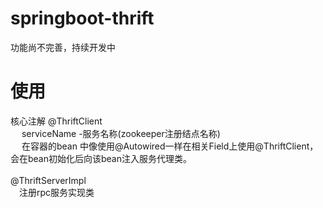 # springboot-thrift
功能尚不完善，持续开发中
# 使用
核心注解
@ThriftClient </br>
   &emsp; serviceName -服务名称(zookeeper注册结点名称) </br>
   &emsp; 在容器的bean 中像使用@Autowired一样在相关Field上使用@ThriftClient，会在bean初始化后向该bean注入服务代理类。</br>
    </br>
@ThriftServerImpl </br>
    &emsp;注册rpc服务实现类

